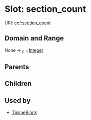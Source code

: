 
# Slot: section_count



URI: [ccf:section_count](http://purl.org/ccf/section_count)


## Domain and Range

None &#8594;  <sub>0..1</sub> [Integer](types/Integer.md)

## Parents


## Children


## Used by

 * [TissueBlock](TissueBlock.md)

